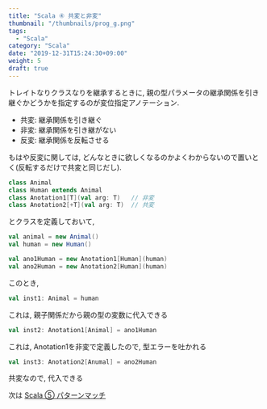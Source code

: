 ```yaml
---
title: "Scala ④ 共変と非変"
thumbnail: "/thumbnails/prog_g.png"
tags:
  - "Scala"
category: "Scala"
date: "2019-12-31T15:24:30+09:00"
weight: 5
draft: true
---
```


トレイトなりクラスなりを継承するときに, 親の型パラメータの継承関係を引き継ぐかどうかを指定するのが変位指定アノテーション.

- 共変: 継承関係を引き継ぐ
- 非変: 継承関係を引き継がない
- 反変: 継承関係を反転させる

もはや反変に関しては, どんなときに欲しくなるのかよくわからないので置いとく(反転するだけで共変と同じだし).

``` scala
class Animal
class Human extends Animal
class Anotation1[T](val arg: T)   // 非変
class Anotation2[+T](val arg: T)  // 共変
```

とクラスを定義しておいて,

``` scala
val animal = new Animal()
val human = new Human()

val ano1Human = new Anotation1[Human](human)
val ano2Human = new Anotation2[Human](human)
```

このとき,

``` scala
val inst1: Animal = human
```

これは, 親子関係だから親の型の変数に代入できる

``` scala
val inst2: Anotation1[Animal] = ano1Human
```

これは, Anotation1を非変で定義したので, 型エラーを吐かれる

``` scala
val inst3: Anotation2[Anumal] = ano2Human
```

共変なので, 代入できる

次は [Scala ⑤ パターンマッチ](/post/scala05)